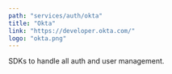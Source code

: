 ```yaml
---
path: "services/auth/okta"
title: "Okta"
link: "https://developer.okta.com/"
logo: "okta.png"
---
```


SDKs to handle all auth and user management.
